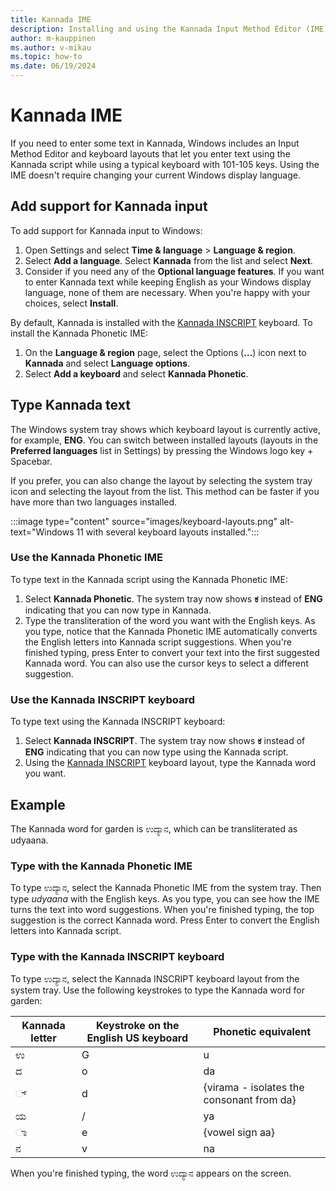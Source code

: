 ```yaml
---
title: Kannada IME
description: Installing and using the Kannada Input Method Editor (IME)
author: m-kauppinen
ms.author: v-mikau
ms.topic: how-to
ms.date: 06/19/2024
---
```


# Kannada IME

If you need to enter some text in Kannada, Windows includes an Input Method Editor and keyboard layouts that let you enter text using the Kannada script while using a typical keyboard with 101-105 keys. Using the IME doesn't require changing your current Windows display language.

## Add support for Kannada input

To add support for Kannada input to Windows:

1. Open Settings and select **Time & language** > **Language & region**.
1. Select **Add a language**. Select **Kannada** from the list and select **Next**.
1. Consider if you need any of the **Optional language features**. If you want to enter Kannada text while keeping English as your Windows display language, none of them are necessary. When you're happy with your choices, select **Install**.

By default, Kannada is installed with the [Kannada INSCRIPT](../keyboards/kbdinkan.md) keyboard. To install the Kannada Phonetic IME:

1. On the **Language & region** page, select the Options (**…**) icon next to **Kannada** and select **Language options**.
1. Select **Add a keyboard** and select **Kannada Phonetic**.

## Type Kannada text

The Windows system tray shows which keyboard layout is currently active, for example, **ENG**. You can switch between installed layouts (layouts in the **Preferred languages** list in Settings) by pressing the Windows logo key + Spacebar.

If you prefer, you can also change the layout by selecting the system tray icon and selecting the layout from the list. This method can be faster if you have more than two languages installed.

:::image type="content" source="images/keyboard-layouts.png" alt-text="Windows 11 with several keyboard layouts installed.":::

### Use the Kannada Phonetic IME

To type text in the Kannada script using the Kannada Phonetic IME:

1. Select **Kannada Phonetic**. The system tray now shows **ಕ** instead of **ENG** indicating that you can now type in Kannada.
1. Type the transliteration of the word you want with the English keys. As you type, notice that the Kannada Phonetic IME automatically converts the English letters into Kannada script suggestions. When you're finished typing, press Enter to convert your text into the first suggested Kannada word. You can also use the cursor keys to select a different suggestion.

### Use the Kannada INSCRIPT keyboard

To type text using the Kannada INSCRIPT keyboard:

1. Select **Kannada INSCRIPT**. The system tray now shows **ಕ** instead of **ENG** indicating that you can now type using the Kannada script.
1. Using the [Kannada INSCRIPT](../keyboards/kbdinkan.md) keyboard layout, type the Kannada word you want.

## Example

The Kannada word for garden is ಉದ್ಯಾನ, which can be transliterated as udyaana.

### Type with the Kannada Phonetic IME

To type ಉದ್ಯಾನ, select the Kannada Phonetic IME from the system tray. Then type *udyaana* with the English keys. As you type, you can see how the IME turns the text into word suggestions. When you're finished typing, the top suggestion is the correct Kannada word. Press Enter to convert the English letters into Kannada script.

### Type with the Kannada INSCRIPT keyboard

To type ಉದ್ಯಾನ, select the Kannada INSCRIPT keyboard layout from the system tray. Use the following keystrokes to type the Kannada word for garden:

| Kannada letter | Keystroke on the English US keyboard | Phonetic equivalent |
|----------------|--------------------------------------|---------------------|
| ಉ | G | u |
| ದ | o | da |
| ◌್ | d | {virama - isolates the consonant from da} |
| ಯ | / | ya |
| ◌ಾ | e | {vowel sign aa} |
| ನ | v | na |

When you're finished typing, the word ಉದ್ಯಾನ appears on the screen.
